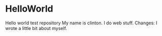 # HelloWorld
Hello world test repository
My name is clinton. I do web stuff. 
Changes: I wrote a little bit about myself. 
